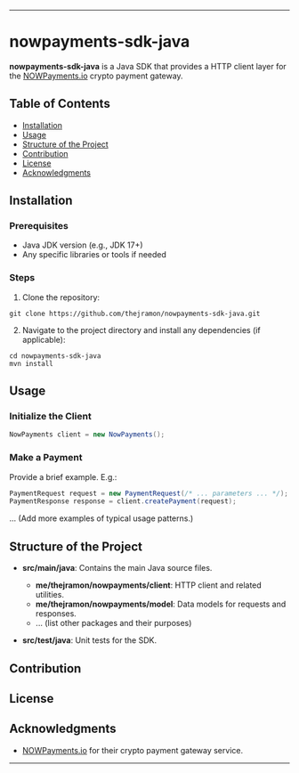 
---

# nowpayments-sdk-java

**nowpayments-sdk-java** is a Java SDK that provides a HTTP client layer for the [NOWPayments.io](https://nowpayments.io) crypto payment gateway.

## Table of Contents

- [Installation](#installation)
- [Usage](#usage)
- [Structure of the Project](#structure-of-the-project)
- [Contribution](#contribution)
- [License](#license)
- [Acknowledgments](#acknowledgments)

## Installation

### Prerequisites

- Java JDK version (e.g., JDK 17+)
- Any specific libraries or tools if needed

### Steps

1. Clone the repository:
```
git clone https://github.com/thejramon/nowpayments-sdk-java.git
```
2. Navigate to the project directory and install any dependencies (if applicable):
```
cd nowpayments-sdk-java
mvn install
```

## Usage

### Initialize the Client

```java
NowPayments client = new NowPayments();
```

### Make a Payment

Provide a brief example. E.g.:

```java
PaymentRequest request = new PaymentRequest(/* ... parameters ... */);
PaymentResponse response = client.createPayment(request);
```

... (Add more examples of typical usage patterns.)

## Structure of the Project

- **src/main/java**: Contains the main Java source files.
    - **me/thejramon/nowpayments/client**: HTTP client and related utilities.
    - **me/thejramon/nowpayments/model**: Data models for requests and responses.
    - ... (list other packages and their purposes)

- **src/test/java**: Unit tests for the SDK.

## Contribution


## License


## Acknowledgments

- [NOWPayments.io](https://nowpayments.io) for their crypto payment gateway service.


---
